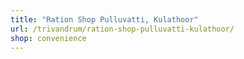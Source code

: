 ```yaml
---
title: "Ration Shop Pulluvatti, Kulathoor"
url: /trivandrum/ration-shop-pulluvatti-kulathoor/
shop: convenience
---
```

